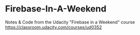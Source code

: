 # Firebase-In-A-Weekend
Notes &amp; Code from the Udacity "Firebase in a Weekend" course https://classroom.udacity.com/courses/ud0352
